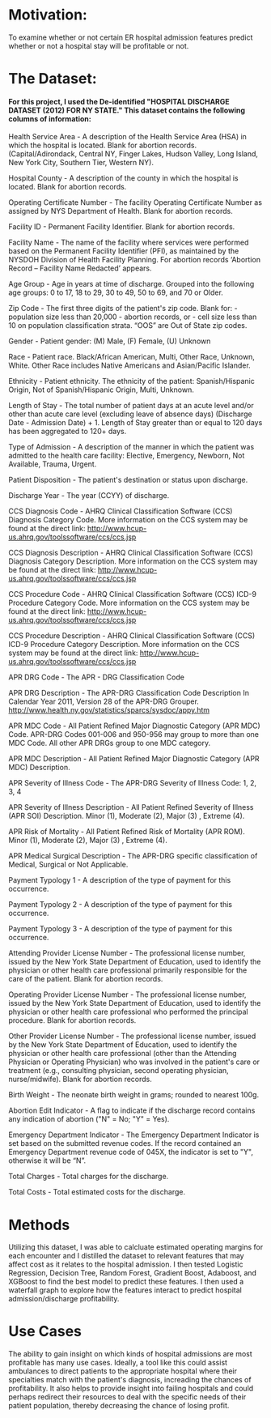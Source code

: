 # Motivation:
To examine whether or not certain ER hospital admission features predict whether or not a hospital stay will be profitable or not.

# The Dataset:
#### For this project, I used the De-identified "HOSPITAL DISCHARGE DATASET (2012) FOR NY STATE." This dataset contains the following columns of information:

Health Service Area	- A description of the Health Service Area (HSA) in which the hospital is located. Blank for abortion records. (Capital/Adirondack, Central NY, Finger Lakes, Hudson Valley, Long Island, New York City, Southern Tier, Western NY).

Hospital County	- A description of the county in which the hospital is located. Blank for abortion records.

Operating Certificate Number - The facility Operating Certificate Number as assigned by NYS Department of Health. Blank for abortion records.
	
Facility ID	- Permanent Facility Identifier. Blank for abortion records.

Facility Name	- The name of the facility where services were performed based on the Permanent Facility Identifier (PFI), as maintained by the NYSDOH Division of Health Facility Planning. For abortion records ‘Abortion Record – Facility Name Redacted’ appears.

Age Group	- Age in years at time of discharge. Grouped into the following age groups: 0 to 17, 18 to 29, 30 to 49, 50 to 69, and 70 or Older.

Zip Code - The first three digits of the patient's zip code. Blank for: - population size less than 20,000 - abortion records, or - cell size less than 10 on population classification strata. “OOS” are Out of State zip codes.

Gender - Patient gender: (M) Male, (F) Female, (U) Unknown

Race - Patient race. Black/African American, Multi, Other Race, Unknown, White. Other Race includes Native Americans and Asian/Pacific Islander.

Ethnicity - Patient ethnicity. The ethnicity of the patient: Spanish/Hispanic Origin, Not of Spanish/Hispanic Origin, Multi, Unknown.

Length of Stay - The total number of patient days at an acute level and/or other than acute care level (excluding leave of absence days) (Discharge Date - Admission Date) + 1. Length of Stay greater than or equal to 120 days has been aggregated to 120+ days.

Type of Admission	- A description of the manner in which the patient was admitted to the health care facility: Elective, Emergency, Newborn, Not Available, Trauma, Urgent.

Patient Disposition	- The patient's destination or status upon discharge.

Discharge Year - The year (CCYY) of discharge.
	
CCS Diagnosis Code - AHRQ Clinical Classification Software (CCS) Diagnosis Category Code. More information on the CCS system may be found at the direct link: http://www.hcup-us.ahrq.gov/toolssoftware/ccs/ccs.jsp

CCS Diagnosis Description - AHRQ Clinical Classification Software (CCS) Diagnosis Category Description. More information on the CCS system may be found at the direct link: http://www.hcup-us.ahrq.gov/toolssoftware/ccs/ccs.jsp
	
CCS Procedure Code - AHRQ Clinical Classification Software (CCS) ICD-9 Procedure Category Code. More information on the CCS system may be found at the direct link: http://www.hcup-us.ahrq.gov/toolssoftware/ccs/ccs.jsp

CCS Procedure Description - AHRQ Clinical Classification Software (CCS) ICD-9 Procedure Category Description. More information on the CCS system may be found at the direct link: http://www.hcup-us.ahrq.gov/toolssoftware/ccs/ccs.jsp
	
APR DRG Code - The APR - DRG Classification Code

APR DRG Description - The APR-DRG Classification Code Description In Calendar Year 2011, Version 28 of the APR-DRG Grouper. http://www.health.ny.gov/statistics/sparcs/sysdoc/appy.htm
	
APR MDC Code - All Patient Refined Major Diagnostic Category (APR MDC) Code. APR-DRG Codes 001-006 and 950-956 may group to more than one MDC Code. All other APR DRGs group to one MDC category.

APR MDC Description - All Patient Refined Major Diagnostic Category (APR MDC) Description.
	
APR Severity of Illness Code - The APR-DRG Severity of Illness Code: 1, 2, 3, 4
	
APR Severity of Illness Description	- All Patient Refined Severity of Illness (APR SOI) Description. Minor (1), Moderate (2), Major (3) , Extreme (4).
	
APR Risk of Mortality	- All Patient Refined Risk of Mortality (APR ROM). Minor (1), Moderate (2), Major (3) , Extreme (4).
	
APR Medical Surgical Description - The APR-DRG specific classification of Medical, Surgical or Not Applicable.
	
Payment Typology 1 - A description of the type of payment for this occurrence.

Payment Typology 2 - A description of the type of payment for this occurrence.
	
Payment Typology 3 - A description of the type of payment for this occurrence.
	
Attending Provider License Number - The professional license number, issued by the New York State Department of Education, used to identify the physician or other health care professional primarily responsible for the care of the patient. Blank for abortion records.
	
Operating Provider License Number - The professional license number, issued by the New York State Department of Education, used to identify the physician or other health care professional who performed the principal procedure. Blank for abortion records.
	
Other Provider License Number - The professional license number, issued by the New York State Department of Education, used to identify the physician or other health care professional (other than the Attending Physician or Operating Physician) who was involved in the patient's care or treatment (e.g., consulting physician, second operating physician, nurse/midwife). Blank for abortion records.
	
Birth Weight - The neonate birth weight in grams; rounded to nearest 100g.

Abortion Edit Indicator - A flag to indicate if the discharge record contains any indication of abortion ("N" = No; "Y" = Yes).
	
Emergency Department Indicator - The Emergency Department Indicator is set based on the submitted revenue codes. If the record contained an Emergency Department revenue code of 045X, the indicator is set to "Y", otherwise it will be “N”.

Total Charges - Total charges for the discharge.

Total Costs - Total estimated costs for the discharge.

# Methods

Utilizing this dataset, I was able to calcluate estimated operating margins for each encounter and I distilled the dataset to relevant features that may affect cost as it relates to the hospital admission. 
I then tested Logistic Regression, Decision Tree, Random Forest, Gradient Boost, Adaboost, and XGBoost to find the best model to predict these features. I then used a waterfall graph to explore how the features interact to predict hospital admission/discharge profitability.

# Use Cases

The ability to gain insight on which kinds of hospital admissions are most profitable has many use cases. Ideally, a tool like this could assist ambulances to direct patients to the appropriate hospital where their specialties match with the patient's diagnosis, increading the chances of profitability. It also helps to provide insight into failing hospitals and could perhaps redirect their resources to deal with the specific needs of their patient population, thereby decreasing the chance of losing profit. 
